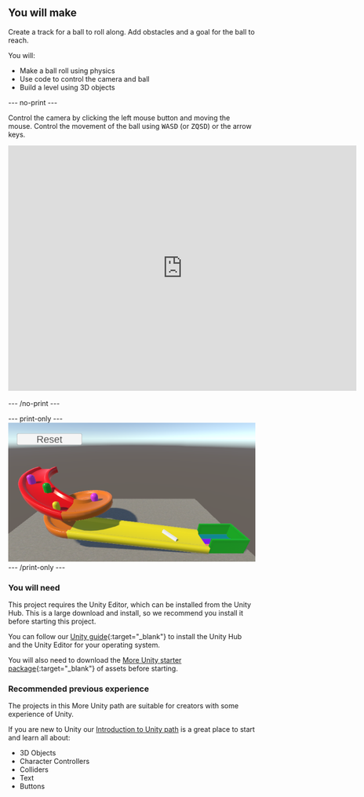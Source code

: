 ## You will make

Create a track for a ball to roll along. Add obstacles and a goal for the ball to reach.

You will:

+ Make a ball roll using physics
+ Use code to control the camera and ball
+ Build a level using 3D objects

--- no-print ---

Control the camera by clicking the left mouse button and moving the mouse. Control the movement of the ball using <kbd>WASD</kbd> (or <kbd>ZQSD</kbd>) or the arrow keys. 

<iframe allowtransparency="true" width="710" height="500" src="https://raspberrypilearning.github.io/unity-webgl/RainbowRun" scrolling="no" frameborder="0"></iframe>

--- /no-print ---

--- print-only ---
![Complete project](images/showcase_static.png)
--- /print-only ---


### You will need

This project requires the Unity Editor, which can be installed from the Unity Hub. This is a large download and install, so we recommend you install it before starting this project.

You can follow our [Unity guide](https://projects.raspberrypi.org/en/projects/unity-guide){:target="_blank"} to install the Unity Hub and the Unity Editor for your operating system.

You will also need to download the [More Unity starter package](https://rpf.io/p/en/rainbow-run-go){:target="_blank"} of assets before starting.


### Recommended previous experience

The projects in this More Unity path are suitable for creators with some experience of Unity. 

If you are new to Unity our [Introduction to Unity path](https://projects.raspberrypi.org/en/raspberrypi/unity-intro) is a great place to start and learn all about: 
+ 3D Objects
+ Character Controllers
+ Colliders
+ Text
+ Buttons

